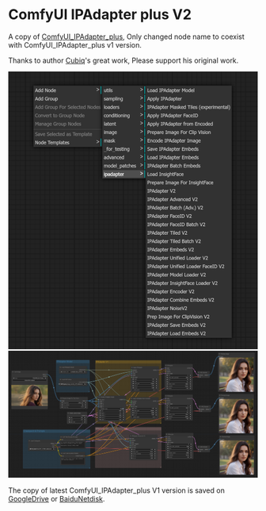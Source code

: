 # ComfyUI IPAdapter plus V2

A copy of [ComfyUI_IPAdapter_plus](https://github.com/cubiq/ComfyUI_IPAdapter_plus), Only changed node name to coexist with ComfyUI_IPAdapter_plus v1 version.    


Thanks to author [Cubiq](https://github.com/cubiq)'s great work, Please support his original work.


![image](exampleV2/IPAdapterV2_menu.png)
![image](exampleV2/IPAdapterV1&V2.png)

The copy of latest ComfyUI_IPAdapter_plus V1 version is saved on [GoogleDrive](#https://drive.google.com/drive/folders/1DAcDzKcypm3mKH3yjyM2c07b3XqqM07P?usp=sharing) or [BaiduNetdisk](#https://pan.baidu.com/s/1x_SVJIhEzBbENGrlonvtgw?pwd=86gf).    
